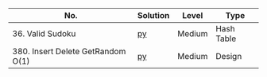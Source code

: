 | No.  | Solution |Level | Type
|-------------|-----| ----- |------
|36. Valid Sudoku | [py](https://github.com/cloi1994/session1/blob/master/Uber/36.py) | Medium | Hash Table
|380. Insert Delete GetRandom O(1) | [py](https://github.com/cloi1994/session1/blob/master/Uber/380.py) | Medium | Design
